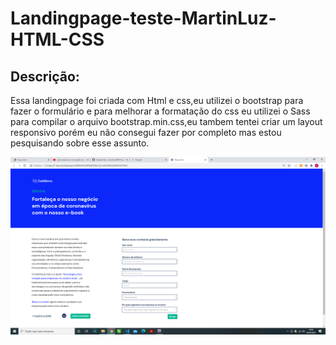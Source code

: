 # Landingpage-teste-MartinLuz-HTML-CSS
## Descrição:

Essa landingpage foi criada com Html e css,eu utilizei o bootstrap para fazer o formulário e para melhorar a formatação do css eu utilizei o Sass para compilar o arquivo bootstrap.min.css,eu tambem tentei criar um layout responsivo porém eu não consegui fazer por completo mas estou pesquisando sobre esse assunto. 


![Landingpage.png](https://github.com/evandroid95/Projeto-landingpage-MartinLuz-Html-Css-/blob/master/imagem%20Landingpage.png)

